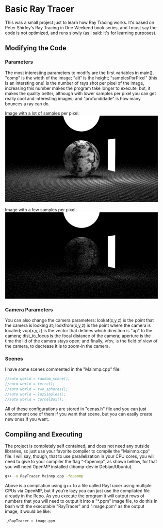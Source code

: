 # Basic Ray Tracer

This was a small project just to learn how Ray Tracing works. It's based on Peter Shirley's Ray Tracing in One Weekend book series, and I must say the code is not optimized, and runs slowly (as I said: it's for learning purposes).

## Modifying the Code

### Parameters

The most interesting parameters to modify are the first variables in main(), "comp" is the width of the image; "alt" is the height; "samplesPorPixel" (this is an intersting one) is the number of rays shot per pixel of the image, increasing this number makes the program take longer to execute, but, it makes the quality better, although with lower samples per pixel you can get really cool and interesting images; and "profundidade" is how many bounces a ray can do.

Image with a lot of samples per pixel:
![High samplesPorPixel](progress/marblessphere.png?raw=true)

Image with a few samples per pixel:
![Low samplesPorPixel](progress/doido2.png?raw=true)


### Camera Parameters

You can also change the camera parameters: lookat(x,y,z) is the point that the camera is looking at; lookfrom(x,y,z) is the point where the camera is located; vup(x,y,z) is the vector that defines which direction is "up" to the camera; dist_to_focus is the focal distance of the camera; aperture is the time the lid of the camera stays open; and finally, vfov, is the field of view of the camera, to decrease it is to zoom-in the camera.

### Scenes

I have some scenes commented in the "Mainmp.cpp" file:
```c++
//auto world = random_scene();
//auto world = terra();
//auto world = two_spheres();
//auto world = luzSimples();
//auto world = CornelBox();
```
All of these configurations are stored in "cenas.h" file and you can just uncomment one of them if you want that scene, but you can easily create new ones if you want.

## Compiling and Executing

The project is completely self contained, and does not need any outside libraries, so just use your favorite compiler to compile the "Mainmp.cpp" file. I will say, though, that to use parallelization in your CPU cores, you will need to give to your compiler the flag "-fopenmp", as shown bellow, for that you will need OpenMP installed (libomp-dev in Debian/Ubuntu).

```bash
g++ -o RayTracer Mainmp.cpp -fopenmp
```
Above is a compilation using g++ to a file called RayTracer using multiple CPUs via OpenMP, but if you're lazy you can just use the compilated file already in the Repo. As you execute the program it will output rows of numbers that you will need to output it into a "*.ppm" image file, to do this in bash with the executable "RayTracer" and "image.ppm" as the output image, it would be like:

```bash
./RayTracer > image.ppm
```

